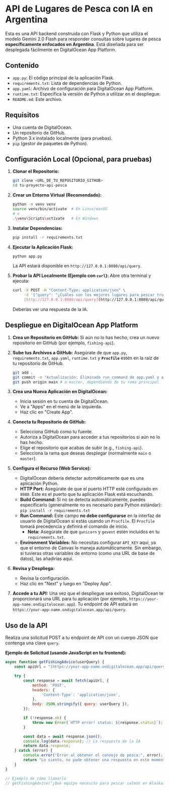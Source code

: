 # API de Lugares de Pesca con IA en Argentina

Esta es una API backend construida con Flask y Python que utiliza el modelo Gemini 2.0 Flash para responder consultas sobre lugares de pesca **específicamente enfocados en Argentina**. Está diseñada para ser desplegada fácilmente en DigitalOcean App Platform.

## Contenido

- `app.py`: El código principal de la aplicación Flask.
- `requirements.txt`: Lista de dependencias de Python.
- `app.yaml`: Archivo de configuración para DigitalOcean App Platform.
- `runtime.txt`: Especifica la versión de Python a utilizar en el despliegue.
- `README.md`: Este archivo.

## Requisitos

- Una cuenta de DigitalOcean.
- Un repositorio de GitHub.
- Python 3.x instalado localmente (para pruebas).
- `pip` (gestor de paquetes de Python).

## Configuración Local (Opcional, para pruebas)

1.  **Clonar el Repositorio:**
    ```bash
    git clone <URL_DE_TU_REPOSITORIO_GITHUB>
    cd tu-proyecto-api-pesca
    ```

2.  **Crear un Entorno Virtual (Recomendado):**
    ```bash
    python -m venv venv
    source venv/bin/activate  # En Linux/macOS
    # o
    .\venv\Scripts\activate   # En Windows
    ```

3.  **Instalar Dependencias:**
    ```bash
    pip install -r requirements.txt
    ```

4.  **Ejecutar la Aplicación Flask:**
    ```bash
    python app.py
    ```
    La API estará disponible en `http://127.0.0.1:8080/api/query`.

5.  **Probar la API Localmente (Ejemplo con `curl`):**
    Abre otra terminal y ejecuta:
    ```bash
    curl -X POST -H "Content-Type: application/json" \
         -d '{"query": "¿Cuáles son los mejores lugares para pescar truchas en la Patagonia Argentina?"}' \
         [http://127.0.0.1:8080/api/query](http://127.0.0.1:8080/api/query)
    ```
    Deberías ver una respuesta de la IA.

## Despliegue en DigitalOcean App Platform

1.  **Crea un Repositorio en GitHub:**
    Si aún no lo has hecho, crea un nuevo repositorio en GitHub (por ejemplo, `fishing-api`).

2.  **Sube tus Archivos a GitHub:**
    Asegúrate de que `app.py`, `requirements.txt`, `app.yaml`, `runtime.txt` y **`Procfile`** estén en la raíz de tu repositorio de GitHub.

    ```bash
    git add .
    git commit -m "Actualización: Eliminado run_command de app.yaml y añadido Procfile"
    git push origin main # o master, dependiendo de tu rama principal
    ```

3.  **Crea una Nueva Aplicación en DigitalOcean:**
    * Inicia sesión en tu cuenta de DigitalOcean.
    * Ve a "Apps" en el menú de la izquierda.
    * Haz clic en "Create App".

4.  **Conecta tu Repositorio de GitHub:**
    * Selecciona GitHub como tu fuente.
    * Autoriza a DigitalOcean para acceder a tus repositorios si aún no lo has hecho.
    * Elige el repositorio que acabas de subir (e.g., `fishing-api`).
    * Selecciona la rama que deseas desplegar (normalmente `main` o `master`).

5.  **Configura el Recurso (Web Service):**
    * DigitalOcean debería detectar automáticamente que es una aplicación Python.
    * **HTTP Port:** Asegúrate de que el puerto HTTP esté configurado en `8080`. Este es el puerto que tu aplicación Flask está escuchando.
    * **Build Command:** Si no se detecta automáticamente, puedes especificarlo (generalmente no es necesario para Python estándar): `pip install -r requirements.txt`
    * **Run Command:** Este campo **no debe configurarse** en la interfaz de usuario de DigitalOcean si estás usando un `Procfile`. El `Procfile` tomará precedencia y definirá el comando de inicio.
        * **Nota:** Asegúrate de que `gunicorn` y `gevent` estén incluidos en tu `requirements.txt`.
    * **Environment Variables:** No necesitas configurar `API_KEY` aquí, ya que el entorno de Canvas lo maneja automáticamente. Sin embargo, si tuvieras otras variables de entorno (como una URL de base de datos), las añadirías aquí.

6.  **Revisa y Despliega:**
    * Revisa la configuración.
    * Haz clic en "Next" y luego en "Deploy App".

7.  **Accede a tu API:**
    Una vez que el despliegue sea exitoso, DigitalOcean te proporcionará una URL para tu aplicación (por ejemplo, `https://your-app-name.ondigitalocean.app`). Tu endpoint de API estará en `https://your-app-name.ondigitalocean.app/api/query`.

## Uso de la API

Realiza una solicitud POST a tu endpoint de API con un cuerpo JSON que contenga una clave `query`.

**Ejemplo de Solicitud (usando JavaScript en tu frontend):**

```javascript
async function getFishingAdvice(userQuery) {
    const apiUrl = "[https://your-app-name.ondigitalocean.app/api/query](https://your-app-name.ondigitalocean.app/api/query)"; // ¡Reemplaza con tu URL real!

    try {
        const response = await fetch(apiUrl, {
            method: 'POST',
            headers: {
                'Content-Type': 'application/json',
            },
            body: JSON.stringify({ query: userQuery }),
        });

        if (!response.ok) {
            throw new Error(`HTTP error! status: ${response.status}`);
        }

        const data = await response.json();
        console.log(data.response); // La respuesta de la IA
        return data.response;
    } catch (error) {
        console.error("Error al obtener el consejo de pesca:", error);
        return "Lo siento, no pude obtener una respuesta en este momento.";
    }
}

// Ejemplo de cómo llamarlo
// getFishingAdvice("¿Qué equipo necesito para pescar salmón en Alaska?");
